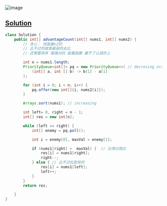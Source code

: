 ![image](https://github.com/kkkkevx/DSA2/assets/108632304/c847e84d-4a15-4e1c-876a-fcc227117022)

## [Solution](https://leetcode.cn/problems/advantage-shuffle/description/)

```java
class Solution {
    public int[] advantageCount(int[] nums1, int[] nums2) {
        // 贪心： 找能赢n2的
        // 比不过的就拿最弱的去比 
        // 还需要排序 强强对抗 能赢就赢 赢不了让弱的上 

        int n = nums1.length;
        PriorityQueue<int[]> pq = new PriorityQueue<>( // decresing order
            (int[] a, int [] b) -> b[1] - a[1]
        );

        for (int i = 0; i < n; i++) {
            pq.offer(new int[]{i, nums2[i]});
        }

        Arrays.sort(nums1); // increasing

        int left= 0, right = n - 1;
        int[] res = new int[n];

        while (left <= right) {
            int[] enemy = pq.poll();

            int i = enemy[0], maxVal = enemy[1];

            if (nums1[right] >  maxVal) {  // 比得过就比
                res[i] = nums1[right]; 
                right--;
            } else { // 比不过拉垫背的
                res[i] = nums1[left];
                left++;
            }
        }
        return res;

    }
}
```
